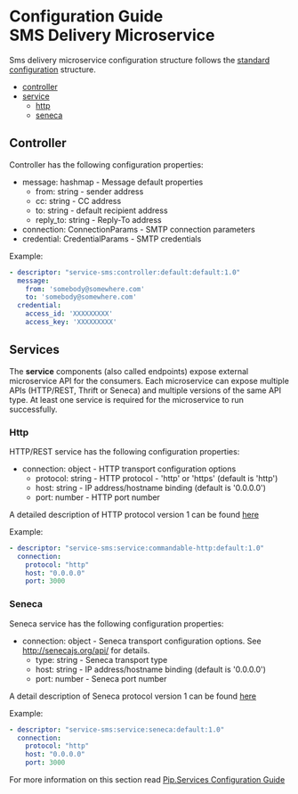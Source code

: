 # Configuration Guide <br/> SMS Delivery Microservice

Sms delivery microservice configuration structure follows the 
[standard configuration](http://docs.pipservices.org/toolkit/recipes/config_file_syntax/) 
structure. 

* [controller](#controller)
* [service](#service)
  - [http](#service_http)
  - [seneca](#service_seneca)


## <a name="controller"></a> Controller

Controller has the following configuration properties:
- message: hashmap - Message default properties
  - from: string - sender address
  - cc: string - CC address
  - to: string - default recipient address
  - reply_to: string - Reply-To address
- connection: ConnectionParams - SMTP connection parameters
- credential: CredentialParams - SMTP credentials


Example:
```yaml
- descriptor: "service-sms:controller:default:default:1.0"
  message:
    from: 'somebody@somewhere.com'
    to: 'somebody@somewhere.com'
  credential:
    access_id: 'XXXXXXXXX'
    access_key: 'XXXXXXXXX'
```

## <a name="service"></a> Services

The **service** components (also called endpoints) expose external microservice API for the consumers. 
Each microservice can expose multiple APIs (HTTP/REST, Thrift or Seneca) and multiple versions of the same API type.
At least one service is required for the microservice to run successfully.

### <a name="service_http"></a> Http

HTTP/REST service has the following configuration properties:
- connection: object - HTTP transport configuration options
  - protocol: string - HTTP protocol - 'http' or 'https' (default is 'http')
  - host: string - IP address/hostname binding (default is '0.0.0.0')
  - port: number - HTTP port number

A detailed description of HTTP protocol version 1 can be found [here](HttpProtocolV1.md)

Example:
```yaml
- descriptor: "service-sms:service:commandable-http:default:1.0"
  connection:
    protocol: "http"
    host: "0.0.0.0"
    port: 3000
```

### <a name="service_seneca"></a> Seneca

Seneca service has the following configuration properties:
- connection: object - Seneca transport configuration options. See http://senecajs.org/api/ for details.
  - type: string - Seneca transport type 
  - host: string - IP address/hostname binding (default is '0.0.0.0')
  - port: number - Seneca port number

A detail description of Seneca protocol version 1 can be found [here](SenecaProtocolV1.md)

Example:
```yaml
- descriptor: "service-sms:service:seneca:default:1.0"
  connection:
    protocol: "http"
    host: "0.0.0.0"
    port: 3000
```

For more information on this section read 
[Pip.Services Configuration Guide](https://github.com/pip-services/pip-services3-container-nodex/doc/Configuration.md#deps)

